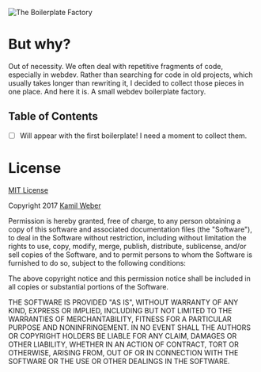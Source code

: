 ![The Boilerplate Factory](http://kamilweber.pl/bundle/theboilerplatefactory/tbf_assets/logo-small.png
)

# But why?
Out of necessity. We often deal with repetitive fragments of code, especially in webdev. Rather than searching for code in old projects, which usually takes longer than rewriting it, I decided to collect those pieces in one place. And here it is. A small webdev boilerplate factory.

## Table of Contents
- [ ] Will appear with the first boilerplate! I need a moment to collect them.

# License

[MIT License](https://opensource.org/licenses/mit-license.html)

Copyright 2017 [Kamil Weber](http://kamilweber.pl/)

Permission is hereby granted, free of charge, to any person obtaining a copy of this software and associated documentation files (the "Software"), to deal in the Software without restriction, including without limitation the rights to use, copy, modify, merge, publish, distribute, sublicense, and/or sell copies of the Software, and to permit persons to whom the Software is furnished to do so, subject to the following conditions:

The above copyright notice and this permission notice shall be included in all copies or substantial portions of the Software.

THE SOFTWARE IS PROVIDED "AS IS", WITHOUT WARRANTY OF ANY KIND, EXPRESS OR IMPLIED, INCLUDING BUT NOT LIMITED TO THE WARRANTIES OF MERCHANTABILITY, FITNESS FOR A PARTICULAR PURPOSE AND NONINFRINGEMENT. IN NO EVENT SHALL THE AUTHORS OR COPYRIGHT HOLDERS BE LIABLE FOR ANY CLAIM, DAMAGES OR OTHER LIABILITY, WHETHER IN AN ACTION OF CONTRACT, TORT OR OTHERWISE, ARISING FROM, OUT OF OR IN CONNECTION WITH THE SOFTWARE OR THE USE OR OTHER DEALINGS IN THE SOFTWARE.
